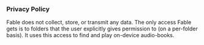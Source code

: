 <h3>Privacy Policy</h3>
Fable does not collect, store, or transmit any data. 
The only access Fable gets is to folders that the user explicitly gives permission to (on a per-folder basis).
It uses this access to find and play on-device audio-books.
